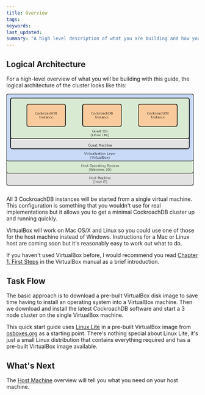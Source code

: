 ```yaml
---
title: Overview
tags: 
keywords: 
last_updated: 
summary: "A high level description of what you are building and how you are building it."
---
```


## Logical Architecture

For a high-level overview of what you will be building with this guide, the logical architecture of the cluster looks like this:

![virtualbox architecture](images/virtualbox_architecture_single.png)

All 3 CockroachDB instances will be started from a single virtual machine. This configuration is something that you wouldn't use for real implementations but it allows you to get a minimal CockroachDB cluster up and running quickly.

VirtualBox will work on Mac OS/X and Linux so you could use one of those for the host machine instead of Windows. Instructions for a Mac or Linux host are coming soon but it's reasonably easy to work out what to do.

If you haven't used VirtualBox before, I would recommend you read [Chapter 1. First
Steps](https://www.virtualbox.org/manual/ch01.html) in the VirtualBox manual as a brief introduction.


## Task Flow

The basic approach is to download a pre-built VirtualBox disk image to save time having to install an operating system into a VirtualBox machine. Then we download and install the latest CockroachDB software and start a 3 node cluster on the single VirtualBox machine.

This quick start guide uses [Linux Lite](https://www.linuxliteos.com/) in a pre-built VirtualBox image from [osboxes.org](http://www.osboxes.org/) as a starting point. There's nothing special about Linux Lite, it's just a small Linux distribution that contains everything required and has a pre-built VirtualBox image available.


## What's Next

The [Host Machine](cockroach-vb-single_host_overview) overview will tell you what you need on your host machine.


